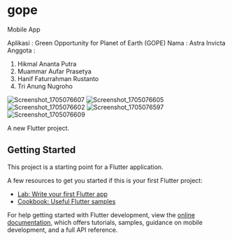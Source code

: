 # gope

Mobile App

Aplikasi : Green Opportunity for Planet of Earth (GOPE)
Nama : Astra Invicta
Anggota : 
1. Hikmal Ananta Putra
2. Muammar Aufar Prasetya
3. Hanif Faturrahman Rustanto
4. Tri Anung Nugroho

![Screenshot_1705076607](https://github.com/aufar17/gope/assets/156455001/0a18bd12-ef9f-4737-a38e-5837dd6e4496)
![Screenshot_1705076605](https://github.com/aufar17/gope/assets/156455001/d58ec0b6-f681-4ae5-af75-a04b6f4adc3a)
![Screenshot_1705076602](https://github.com/aufar17/gope/assets/156455001/fc820043-9d57-42af-b32a-ff4e1dfebd6e)
![Screenshot_1705076597](https://github.com/aufar17/gope/assets/156455001/9753bd20-d161-4936-895d-bcb0a8783b8d)
![Screenshot_1705076609](https://github.com/aufar17/gope/assets/156455001/22abb754-731e-4b20-af4e-17dede234800)


















A new Flutter project.

## Getting Started

This project is a starting point for a Flutter application.

A few resources to get you started if this is your first Flutter project:

- [Lab: Write your first Flutter app](https://docs.flutter.dev/get-started/codelab)
- [Cookbook: Useful Flutter samples](https://docs.flutter.dev/cookbook)

For help getting started with Flutter development, view the
[online documentation](https://docs.flutter.dev/), which offers tutorials,
samples, guidance on mobile development, and a full API reference.
